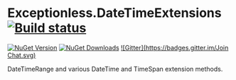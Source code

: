 # Exceptionless.DateTimeExtensions [![Build status](https://ci.appveyor.com/api/projects/status/myxde4l3qky5y22f?svg=true)](https://ci.appveyor.com/project/Exceptionless/exceptionless-datetimeextensions)
[![NuGet Version](http://img.shields.io/nuget/v/Exceptionless.DateTimeExtensions.svg?style=flat)](https://www.nuget.org/packages/Exceptionless.DateTimeExtensions/) [![NuGet Downloads](http://img.shields.io/nuget/dt/Exceptionless.DateTimeExtensions.svg?style=flat)](https://www.nuget.org/packages/Exceptionless.DateTimeExtensions/) [![Gitter](https://badges.gitter.im/Join Chat.svg)](https://gitter.im/exceptionless/Discuss)

DateTimeRange and various DateTime and TimeSpan extension methods.
